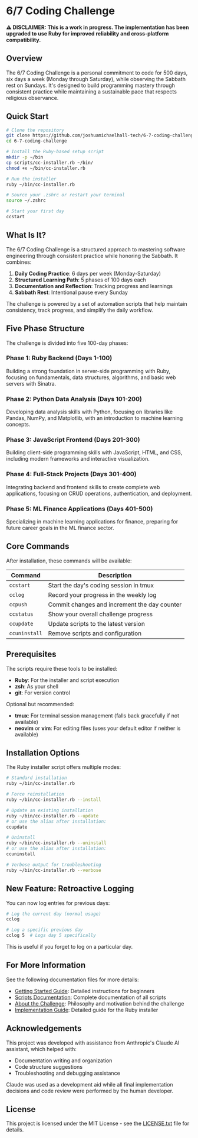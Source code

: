# 6/7 Coding Challenge

**⚠️ DISCLAIMER: This is a work in progress. The implementation has been upgraded to use Ruby for improved reliability and cross-platform compatibility.**

## Overview

The 6/7 Coding Challenge is a personal commitment to code for 500 days, six days a week (Monday through Saturday), while observing the Sabbath rest on Sundays. It's designed to build programming mastery through consistent practice while maintaining a sustainable pace that respects religious observance.

## Quick Start

```zsh
# Clone the repository
git clone https://github.com/joshuamichaelhall-tech/6-7-coding-challenge.git
cd 6-7-coding-challenge

# Install the Ruby-based setup script
mkdir -p ~/bin
cp scripts/cc-installer.rb ~/bin/
chmod +x ~/bin/cc-installer.rb

# Run the installer
ruby ~/bin/cc-installer.rb

# Source your .zshrc or restart your terminal
source ~/.zshrc

# Start your first day
ccstart
```

## What Is It?

The 6/7 Coding Challenge is a structured approach to mastering software engineering through consistent practice while honoring the Sabbath. It combines:

1. **Daily Coding Practice**: 6 days per week (Monday-Saturday)
2. **Structured Learning Path**: 5 phases of 100 days each
3. **Documentation and Reflection**: Tracking progress and learnings
4. **Sabbath Rest**: Intentional pause every Sunday

The challenge is powered by a set of automation scripts that help maintain consistency, track progress, and simplify the daily workflow.

## Five Phase Structure

The challenge is divided into five 100-day phases:

### Phase 1: Ruby Backend (Days 1-100)
Building a strong foundation in server-side programming with Ruby, focusing on fundamentals, data structures, algorithms, and basic web servers with Sinatra.

### Phase 2: Python Data Analysis (Days 101-200)
Developing data analysis skills with Python, focusing on libraries like Pandas, NumPy, and Matplotlib, with an introduction to machine learning concepts.

### Phase 3: JavaScript Frontend (Days 201-300)
Building client-side programming skills with JavaScript, HTML, and CSS, including modern frameworks and interactive visualization.

### Phase 4: Full-Stack Projects (Days 301-400)
Integrating backend and frontend skills to create complete web applications, focusing on CRUD operations, authentication, and deployment.

### Phase 5: ML Finance Applications (Days 401-500)
Specializing in machine learning applications for finance, preparing for future career goals in the ML finance sector.

## Core Commands

After installation, these commands will be available:

| Command    | Description                                           |
|------------|-------------------------------------------------------|
| `ccstart`  | Start the day's coding session in tmux                |
| `cclog`    | Record your progress in the weekly log                |
| `ccpush`   | Commit changes and increment the day counter          |
| `ccstatus` | Show your overall challenge progress                  |
| `ccupdate` | Update scripts to the latest version                  |
| `ccuninstall` | Remove scripts and configuration                   |

## Prerequisites

The scripts require these tools to be installed:

- **Ruby**: For the installer and script execution
- **zsh**: As your shell
- **git**: For version control

Optional but recommended:
- **tmux**: For terminal session management (falls back gracefully if not available)
- **neovim** or **vim**: For editing files (uses your default editor if neither is available) 

## Installation Options

The Ruby installer script offers multiple modes:

```zsh
# Standard installation
ruby ~/bin/cc-installer.rb

# Force reinstallation
ruby ~/bin/cc-installer.rb --install

# Update an existing installation 
ruby ~/bin/cc-installer.rb --update
# or use the alias after installation:
ccupdate

# Uninstall
ruby ~/bin/cc-installer.rb --uninstall
# or use the alias after installation:
ccuninstall

# Verbose output for troubleshooting
ruby ~/bin/cc-installer.rb --verbose
```

## New Feature: Retroactive Logging

You can now log entries for previous days:

```zsh
# Log the current day (normal usage)
cclog

# Log a specific previous day
cclog 5  # Logs day 5 specifically
```

This is useful if you forget to log on a particular day.

## For More Information

See the following documentation files for more details:

- [Getting Started Guide](getting-started.md): Detailed instructions for beginners
- [Scripts Documentation](scripts/README.md): Complete documentation of all scripts
- [About the Challenge](ABOUT.md): Philosophy and motivation behind the challenge
- [Implementation Guide](implementation-guide.md): Detailed guide for the Ruby installer

## Acknowledgements

This project was developed with assistance from Anthropic's Claude AI assistant, which helped with:
- Documentation writing and organization
- Code structure suggestions
- Troubleshooting and debugging assistance

Claude was used as a development aid while all final implementation decisions and code review were performed by the human developer.

## License

This project is licensed under the MIT License - see the [LICENSE.txt](LICENSE.txt) file for details.
